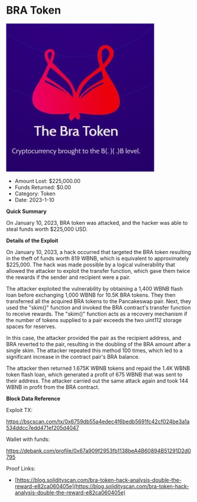 # BRA Token
![BRA Token](/rektimages/BRA-Token.png)
- Amount Lost: $225,000.00
- Funds Returned: $0.00
- Category: Token
- Date: 2023-1-10

**Quick Summary**

On January 10, 2023, BRA token was attacked, and the hacker was able to steal funds worth $225,000 USD.

  


 **Details of the Exploit**

On January 10, 2023, a hack occurred that targeted the BRA token resulting in the theft of funds worth 819 WBNB, which is equivalent to approximately $225,000. The hack was made possible by a logical vulnerability that allowed the attacker to exploit the transfer function, which gave them twice the rewards if the sender and recipient were a pair.

The attacker exploited the vulnerability by obtaining a 1,400 WBNB flash loan before exchanging 1,000 WBNB for 10.5K BRA tokens. They then transferred all the acquired BRA tokens to the Pancakeswap pair. Next, they used the "skim()" function and invoked the BRA contract's transfer function to receive rewards. The "skim()" function acts as a recovery mechanism if the number of tokens supplied to a pair exceeds the two uint112 storage spaces for reserves.

  


In this case, the attacker provided the pair as the recipient address, and BRA reverted to the pair, resulting in the doubling of the BRA amount after a single skim. The attacker repeated this method 100 times, which led to a significant increase in the contract pair's BRA balance.

  


The attacker then returned 1.675K WBNB tokens and repaid the 1.4K WBNB token flash loan, which generated a profit of 675 WBNB that was sent to their address. The attacker carried out the same attack again and took 144 WBNB in profit from the BRA contract.

  


 **Block Data Reference**

Exploit TX:

https://bscscan.com/tx/0x6759db55a4edec4f6bedb5691fc42cf024be3a1a534ddcc7edd471ef205d4047

  


Wallet with funds: 

https://debank.com/profile/0x67a909f2953fb1138beA4B60894B51291D2d0795


Proof Links:
- [https://blog.solidityscan.com/bra-token-hack-analysis-double-the-reward-e82ca060405e](https://blog.solidityscan.com/bra-token-hack-analysis-double-the-reward-e82ca060405e)


